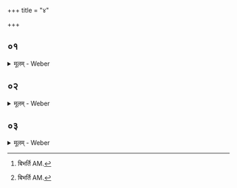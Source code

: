 +++
title = "४"

+++

##  ०१
<details><summary>मूलम् - Weber</summary>

त्रयं वा᳘ इदं ना᳘म रूपं क᳘र्म॥  
ते᳘षां ना᳘म्नां वागि᳘त्येत᳘देषामुक्थम᳘तो हि स᳘र्वाणि ना᳘मान्युत्ति᳘ष्ठन्त्येत᳘देषाᳫं सा᳘मैतद्धि स᳘र्वैर्ना᳘मभिः सम᳘मेत᳘देषाम् ब्र᳘ह्मैतद्धि स᳘र्वाणि ना᳘मानि बिभ᳘र्ति [^wbr_1] ॥  

[^wbr_1]: बिभर्ति AM.
</details>

##  ०२
<details><summary>मूलम् - Weber</summary>

अ᳘थ रूपा᳘णाम्॥  
च᳘क्षुरि᳘त्येत᳘देषामुक्थम᳘तो हि स᳘र्वाणि रूपा᳘ण्युत्ति᳘ष्ठन्त्येत᳘देषाᳫं सा᳘मैतद्धि स᳘र्वै रूपैः᳘ सम᳘मेत᳘देषाम् ब्र᳘ह्मैतद्धि स᳘र्वाणि रूपा᳘णि बिभ᳘र्ति [^wbr_2] ॥  

[^wbr_2]: बिभर्ति AM.
</details>

##  ०३
<details><summary>मूलम् - Weber</summary>

अ᳘थ क᳘र्मणाम्॥  
आत्मे᳘त्येत᳘देषामुक्थम᳘तो हि स᳘र्वाणि क᳘र्माण्युत्ति᳘ष्ठन्त्येत᳘देषाᳫं सा᳘मैतद्धि स᳘र्वैः क᳘र्मभिः सम᳘मेत᳘देषाम् ब्र᳘ह्मैतद्धि स᳘र्वाणि क᳘र्माणि बिभ᳘र्ति त᳘देत᳘त्त्रयᳫं सदे᳘कमय᳘माॗत्माॗत्मो ए᳘कः स᳘न्नेत᳘त्त्रयं त᳘देत᳘दमृ᳘तᳫं सत्ये᳘न छन्न᳘म् प्राणो वा᳘ अमृ᳘तं नामरूपे᳘ सत्यं ता᳘भ्यामय᳘म् प्राण᳘श्छन्नः᳟॥
</details>